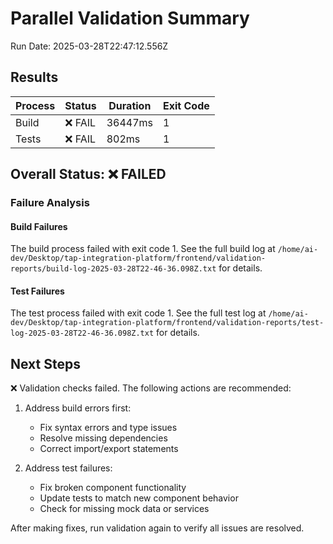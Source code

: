 # Parallel Validation Summary

Run Date: 2025-03-28T22:47:12.556Z

## Results

| Process | Status | Duration | Exit Code |
|---------|--------|----------|----------|
| Build | ❌ FAIL | 36447ms | 1 |
| Tests | ❌ FAIL | 802ms | 1 |

## Overall Status: ❌ FAILED

### Failure Analysis

#### Build Failures

The build process failed with exit code 1. See the full build log at `/home/ai-dev/Desktop/tap-integration-platform/frontend/validation-reports/build-log-2025-03-28T22-46-36.098Z.txt` for details.

#### Test Failures

The test process failed with exit code 1. See the full test log at `/home/ai-dev/Desktop/tap-integration-platform/frontend/validation-reports/test-log-2025-03-28T22-46-36.098Z.txt` for details.

## Next Steps

❌ Validation checks failed. The following actions are recommended:

1. Address build errors first:
   - Fix syntax errors and type issues
   - Resolve missing dependencies
   - Correct import/export statements

2. Address test failures:
   - Fix broken component functionality
   - Update tests to match new component behavior
   - Check for missing mock data or services


After making fixes, run validation again to verify all issues are resolved.
